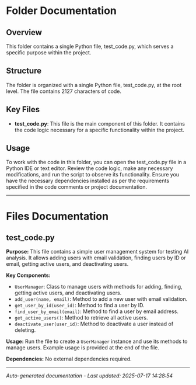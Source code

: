 # Folder Documentation

## Overview
This folder contains a single Python file, test_code.py, which serves a specific purpose within the project.

## Structure
The folder is organized with a single Python file, test_code.py, at the root level. The file contains 2127 characters of code.

## Key Files
- **test_code.py**: This file is the main component of this folder. It contains the code logic necessary for a specific functionality within the project.

## Usage
To work with the code in this folder, you can open the test_code.py file in a Python IDE or text editor. Review the code logic, make any necessary modifications, and run the script to observe its functionality. Ensure you have the necessary dependencies installed as per the requirements specified in the code comments or project documentation.

---

# Files Documentation

## test_code.py

**Purpose:** This file contains a simple user management system for testing AI analysis. It allows adding users with email validation, finding users by ID or email, getting active users, and deactivating users.

**Key Components:**
- `UserManager`: Class to manage users with methods for adding, finding, getting active users, and deactivating users.
- `add_user(name, email)`: Method to add a new user with email validation.
- `get_user_by_id(user_id)`: Method to find a user by ID.
- `find_user_by_email(email)`: Method to find a user by email address.
- `get_active_users()`: Method to retrieve all active users.
- `deactivate_user(user_id)`: Method to deactivate a user instead of deleting.

**Usage:** Run the file to create a `UserManager` instance and use its methods to manage users. Example usage is provided at the end of the file.

**Dependencies:** No external dependencies required.

---
*Auto-generated documentation - Last updated: 2025-07-17 14:28:54*
